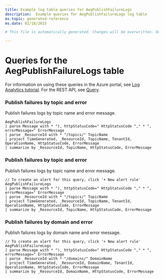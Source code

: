 ```yaml
---
title: Example log table queries for AegPublishFailureLogs
description:  Example queries for AegPublishFailureLogs log table
ms.topic: generated-reference
ms.date: 02/18/2025

# This file is automatically generated. Changes will be overwritten. Do not change this file directly. 

---
```


# Queries for the AegPublishFailureLogs table

For information on using these queries in the Azure portal, see [Log Analytics tutorial](/azure/azure-monitor/logs/log-analytics-tutorial). For the REST API, see [Query](/rest/api/loganalytics/query).


### Publish failures by topic and error  


Publish failures logs by topic name and error message.  

```query
AegPublishFailureLogs 
| parse Message with * "), httpStatusCode=" HttpStatusCode "," * ", errorMessage=" ErrorMessage 
| parse _ResourceId with * "/topics/" TopicName 
| project TimeGenerated, _ResourceId, TopicName, TenantId, OperationName, HttpStatusCode, ErrorMessage
| summarize by _ResourceId, TopicName, HttpStatusCode, ErrorMessage
```



### Publish failures by topic and error  


Publish failures logs by topic name and error message.  

```query
// To create an alert for this query, click '+ New alert rule'
AegPublishFailureLogs 
| parse Message with * "), httpStatusCode=" HttpStatusCode "," * ", errorMessage=" ErrorMessage 
| parse _ResourceId with * "/topics/" TopicName 
| project TimeGenerated, _ResourceId, TopicName, TenantId, OperationName, HttpStatusCode, ErrorMessage
| summarize by _ResourceId, TopicName, HttpStatusCode, ErrorMessage
```



### Publish failures by domain and error  


Publish failures logs by domain name and error message.  

```query
// To create an alert for this query, click '+ New alert rule'
AegPublishFailureLogs 
| parse Message with * "), httpStatusCode=" HttpStatusCode "," * ", errorMessage=" ErrorMessage 
| parse _ResourceId with * "/domains/" DomainName
| project TimeGenerated, _ResourceId, DomainName, TenantId, OperationName, HttpStatusCode, ErrorMessage
| summarize by _ResourceId, DomainName, HttpStatusCode, ErrorMessage
```

